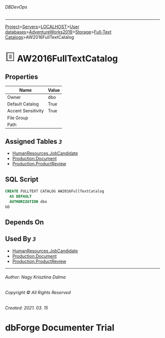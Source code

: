 ###### DBDevOps
___
[Project](../../../../../../startpage.md)>[Servers](../../../../../Servers.md)>[LOCALHOST](../../../../LOCALHOST.md)>[User databases](../../../UserDatabases.md)>[AdventureWorks2019](../../AdventureWorks2019.md)>[Storage](../Storage.md)>[Full-Text Catalogs](FullTextCatalogs.md)>AW2016FullTextCatalog


# ![logo](../../../../../../Images/FullTextCatalog.svg) AW2016FullTextCatalog


## <a name="#Properties"></a>Properties
|Name|Value|
|---|---|
|Owner|dbo|
|Default Catalog|True|
|Accent Sensitivity|True|
|File Group||
|Path||


## <a name="#Tables"></a>Assigned Tables _`3`_
- [HumanResources.JobCandidate](../../Tables/HumanResources.JobCandidate.md)
- [Production.Document](../../Tables/Production.Document.md)
- [Production.ProductReview](../../Tables/Production.ProductReview.md)


## <a name="#SqlScript"></a>SQL Script
```SQL
CREATE FULLTEXT CATALOG AW2016FullTextCatalog
  AS DEFAULT
  AUTHORIZATION dbo
GO
```

## <a name="#DependsOn"></a>Depends On


## <a name="#UsedBy"></a>Used By _`3`_
- [HumanResources.JobCandidate](../../Tables/HumanResources.JobCandidate.md)
- [Production.Document](../../Tables/Production.Document.md)
- [Production.ProductReview](../../Tables/Production.ProductReview.md)


___
###### Author: Nagy Krisztina Dalma
###### Copyright © All Rights Reserved
###### Created: 2021. 03. 15

# dbForge Documenter Trial